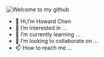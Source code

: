 
![Welcome to my github](https://user-images.githubusercontent.com/106938677/174776782-4f1020c5-8231-4cab-8b2c-f028e6eaa10f.png)

- 👋 Hi,I’m Howard Chen
- 👀 I’m interested in ...
- 🌱 I’m currently learning ...
- 💞️ I’m looking to collaborate on ...
- 📫 How to reach me ...

<!---
weikaiC/weikaiC is a ✨ special ✨ repository because its `README.md` (this file) appears on your GitHub profile.
You can click the Preview link to take a look at your changes.
--->
